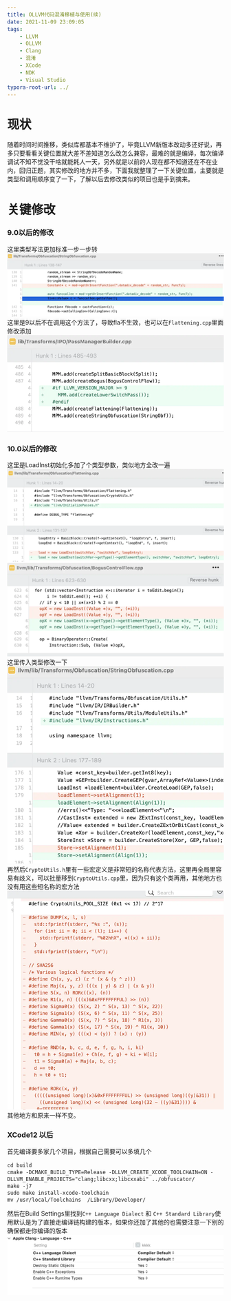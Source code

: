 ```yaml
---
title: OLLVM代码混淆移植与使用(续)
date: 2021-11-09 23:09:05
tags:
    - LLVM
    - OLLVM
    - Clang
    - 混淆
    - XCode
    - NDK
    - Visual Studio
typora-root-url: ../
---
```


# 现状

随着时间时间推移，类似库都基本不维护了，毕竟LLVM新版本改动多还好说，再多只要看看关键位置就大差不差知道怎么改怎么兼容，最难的就是编译，每次编译调试不知不觉没干啥就能耗人一天，另外就是以前的人现在都不知道还在不在业内，回归正题，其实修改的地方并不多，下面我就整理了一下关键位置，主要就是类型和调用顺序变了一下，了解以后去修改类似的项目也是手到擒来。

# 关键修改 
### 9.0以后的修改
这里类型写法更加标准一步一步转
![image.png](/assets/blogImage/3994053-8d78f46f6c1acb2c.webp)
这里是9以后不在调用这个方法了，导致fla不生效，也可以在`Flattening.cpp`里面修改添加
![image.png](/assets/blogImage/3994053-8354e86d99016a71.webp)

<!-- more -->

### 10.0以后的修改

这里是LoadInst初始化多加了个类型参数，类似地方全改一遍
![image.png](/assets/blogImage/3994053-f4eded6ede7d355f.webp)
![image.png](/assets/blogImage/3994053-179bfa5cc5cac5ad.webp)
这里传入类型修改一下
![image.png](/assets/blogImage/3994053-2793ebe6fce228a3.webp)
再然后`CryptoUtils.h`里有一些宏定义是非常短的名称代表方法，这里再全局里容易有歧义，可以批量移到`CryptoUtils.cpp`里，因为只有这个类再用，其他地方也没有用这些短名称的宏方法
![image.png](/assets/blogImage/3994053-233a4ab906d1dad8.webp)
其他地方和原来一样不变。

### XCode12 以后
首先编译要多家几个项目，根据自己需要可以多填几个
```
cd build
cmake -DCMAKE_BUILD_TYPE=Release -DLLVM_CREATE_XCODE_TOOLCHAIN=ON -DLLVM_ENABLE_PROJECTS="clang;libcxx;libcxxabi" ../obfuscator/
make -j7
sudo make install-xcode-toolchain
mv /usr/local/Toolchains  /Library/Developer/
```
然后在Build Settings里找到`C++ Language Dialect` 和 `C++ Standard Library`使用默认是为了直接走编译链构建的版本，如果你还加了其他的也需要注意一下别的确保都走你编译的版本
![build3.png](/assets/blogImage/3994053-11c43091e54007da.webp)

